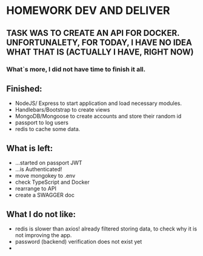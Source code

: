 # HOMEWORK DEV AND DELIVER

## TASK WAS TO CREATE AN API FOR DOCKER. UNFORTUNALETY, FOR TODAY, I HAVE NO IDEA WHAT THAT IS (ACTUALLY I HAVE, RIGHT NOW)

### What`s more, I did not have time to finish it all.

## Finished:

- NodeJS/ Express to start application and load necessary modules.
- Handlebars/Bootstrap to create views
- MongoDB/Mongoose to create accounts and store their random id
- passport to log users
- redis to cache some data.

## What is left:

- ...started on passport JWT
- ...is Authenticated!
- move mongokey to .env
- check TypeScript and Docker
- rearrange to API
- create a SWAGGER doc

## What I do not like:

- redis is slower than axios! already filtered storing data, to check why it is not improving the app.
- password (backend) verification does not exist yet
-
